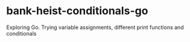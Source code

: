 # bank-heist-conditionals-go

Exploring Go. Trying variable assignments, different print functions and conditionals
